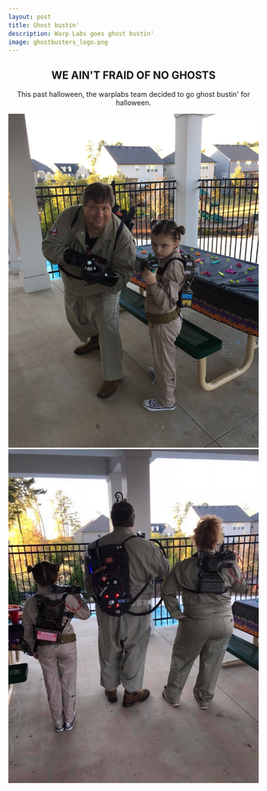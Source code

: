```yaml
---
layout: post
title: Ghost bustin'
description: Warp Labs goes ghost bustin'
image: ghostbusters_logo.png
---
```


<center><h2>WE AIN'T FRAID OF NO GHOSTS</h2></center>

<center><p>This past halloween, the warplabs team decided to go ghost bustin' for halloween.</p></center>

<div class="container">
	<div class="row">
		<div class="col m6 s12">
			<img class="responsive-img" src="/images/posts/ghostbusters1.jpg"/>
		</div>
		<div class="col m6 s12">
			<img class="responsive-img" src="/images/posts/ghostbusters2.jpg"/>
		</div>
	</div>
</div>

